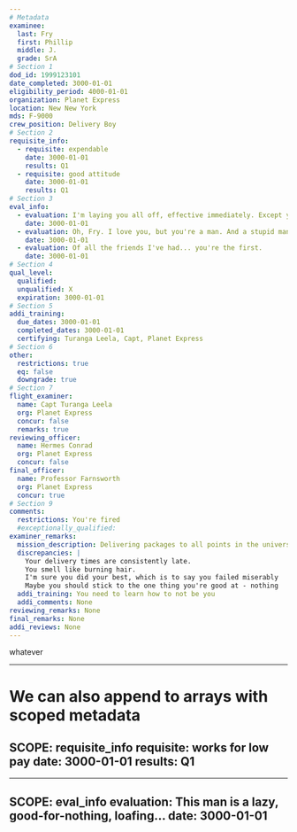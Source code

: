 ```yaml
---
# Metadata
examinee:
  last: Fry
  first: Phillip
  middle: J.
  grade: SrA
# Section 1
dod_id: 1999123101
date_completed: 3000-01-01
eligibility_period: 4000-01-01
organization: Planet Express
location: New New York
mds: F-9000
crew_position: Delivery Boy
# Section 2
requisite_info:
  - requisite: expendable
    date: 3000-01-01
    results: Q1
  - requisite: good attitude
    date: 3000-01-01
    results: Q1
# Section 3
eval_info:
  - evaluation: I'm laying you all off, effective immediately. Except you, Fry. You're fired.
    date: 3000-01-01
  - evaluation: Oh, Fry. I love you, but you're a man. And a stupid man at that.
    date: 3000-01-01
  - evaluation: Of all the friends I've had... you're the first.
    date: 3000-01-01
# Section 4
qual_level:
  qualified: 
  unqualified: X
  expiration: 3000-01-01
# Section 5
addi_training:
  due_dates: 3000-01-01
  completed_dates: 3000-01-01
  certifying: Turanga Leela, Capt, Planet Express
# Section 6
other:
  restrictions: true
  eq: false
  downgrade: true
# Section 7
flight_examiner:
  name: Capt Turanga Leela
  org: Planet Express
  concur: false
  remarks: true
reviewing_officer:
  name: Hermes Conrad
  org: Planet Express
  concur: false
final_officer:
  name: Professor Farnsworth
  org: Planet Express
  concur: true
# Section 9
comments:
  restrictions: You're fired
  #exceptionally_qualified:
examiner_remarks:
  mission_description: Delivering packages to all points in the universe.
  discrepancies: |
    Your delivery times are consistently late.
    You smell like burning hair.
    I'm sure you did your best, which is to say you failed miserably
    Maybe you should stick to the one thing you're good at - nothing
  addi_training: You need to learn how to not be you
  addi_comments: None
reviewing_remarks: None
final_remarks: None
addi_reviews: None
---
```


whatever

---
# We can also append to arrays with scoped metadata
SCOPE: requisite_info
requisite: works for low pay
date: 3000-01-01
results: Q1
---

---
SCOPE: eval_info
evaluation: This man is a lazy, good-for-nothing, loafing...
date: 3000-01-01
---